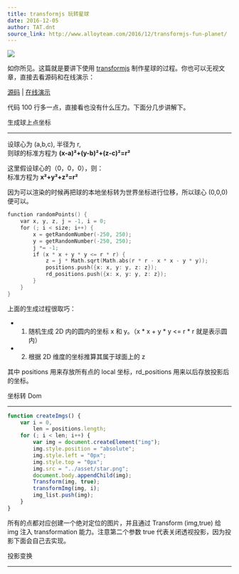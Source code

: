 ```yaml
---
title: transformjs 玩转星球
date: 2016-12-05
author: TAT.dnt
source_link: http://www.alloyteam.com/2016/12/transformjs-fun-planet/
---
```


<!-- {% raw %} - for jekyll -->

![](http://images2015.cnblogs.com/blog/105416/201612/105416-20161205081805476-861034303.gif)

如你所见。这篇就是要讲下使用 [transformjs](https://github.com/AlloyTeam/AlloyTouch/tree/master/transformjs) 制作星球的过程。你也可以无视文章，直接去看源码和在线演示：

[源码](https://github.com/AlloyTeam/AlloyTouch/blob/master/transformjs/example/stars.html) \| [在线演示](http://alloyteam.github.io/AlloyTouch/transformjs/example/stars.html)

代码 100 行多一点，直接看也没有什么压力。下面分几步讲解下。

生成球上点坐标  

* * *

设球心为 (a,b,c), 半径为 r,  
则球的标准方程为 **(x-a)²+(y-b)²+(z-c)²=r²**

这里假设球心的（0，0，0），则：  
标准方程为 **x²+y²+z²=r²**

因为可以渲染的时候再把球的本地坐标转为世界坐标进行位移，所以球心 (0,0,0) 便可以。

```c
function randomPoints() {
    var x, y, z, j = -1, i = 0;
    for (; i < size; i++) {
        x = getRandomNumber(-250, 250);
        y = getRandomNumber(-250, 250);
        j *= -1;
        if (x * x + y * y <= r * r) {
            z = j * Math.sqrt(Math.abs(r * r - x * x - y * y));
            positions.push({x: x, y: y, z: z});
            rd_positions.push({x: x, y: y, z: z});
        }
    }
}
```

上面的生成过程很取巧：

-   1. 随机生成 2D 内的圆内的坐标 x 和 y。（x \* x + y \* y &lt;= r \* r 就是表示圆内）
-   2. 根据 2D 维度的坐标推算其属于球面上的 z

其中 positions 用来存放所有点的 local 坐标，rd_positions 用来以后存放投影后的坐标。

坐标转 Dom  

* * *

```javascript
function createImgs() {
    var i = 0,
        len = positions.length;
    for (; i < len; i++) {
        var img = document.createElement("img");
        img.style.position = "absolute";
        img.style.left = "0px";
        img.style.top = "0px";
        img.src = "../asset/star.png";
        document.body.appendChild(img);
        Transform(img, true);
        transformImg(img, i);
        img_list.push(img);
    }
}
```

所有的点都对应创建一个绝对定位的图片，并且通过 Transform (img,true) 给 img 注入 transformation 能力。注意第二个参数 true 代表关闭透视投影，因为投影下面会自己去实现。

投影变换  

* * *


<!-- {% endraw %} - for jekyll -->